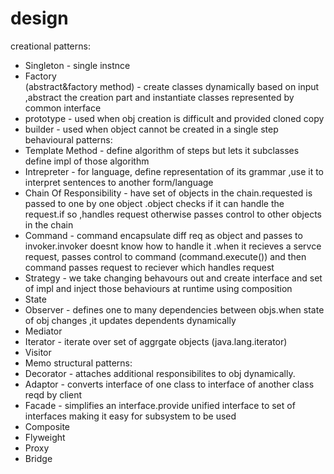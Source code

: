 # design
creational patterns:
   * Singleton - single instnce
   * Factory  
   (abstract&factory method) - create classes dynamically based on input ,abstract the creation part and instantiate classes represented by                                common interface
   * prototype -               used when obj creation is difficult and provided cloned copy 
   * builder -                 used when object cannot be created in a single step 
behavioural patterns:
   * Template Method -         define algorithm of steps but lets it subclasses define impl of those algorithm
   * Intrepreter -             for language, define representation of its grammar ,use it to interpret sentences to another form/language
   * Chain Of Responsibility - have set of objects in the chain.requested is passed to one by one object .object checks if it can handle                                  the request.if so ,handles request otherwise passes control to other objects in the chain
   * Command                 - command encapsulate diff req as object and passes to invoker.invoker doesnt know how to handle it .when it                                  recieves a servce request, passes control to command (command.execute()) and then command passes request to                                reciever which handles request
   * Strategy                - we take changing behavours out and create interface and set of impl and inject those behaviours at runtime                                  using composition
   * State
   * Observer                 - defines one to many dependencies between objs.when state of obj changes ,it updates dependents dynamically
   * Mediator
   * Iterator                 - iterate over set of aggrgate objects (java.lang.iterator)
   * Visitor
   * Memo
structural patterns:
   * Decorator                - attaches additional responsibilites to obj dynamically.
   * Adaptor                  - converts interface of one class to interface of another class reqd by client
   * Facade                   - simplifies an interface.provide unified interface to set of interfaces making it easy for subsystem to be                                   used
   * Composite
   * Flyweight
   * Proxy 
   * Bridge
